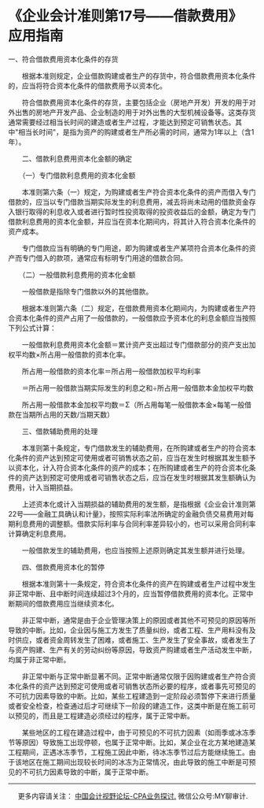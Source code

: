 ﻿《企业会计准则第17号——借款费用》应用指南
======================

一、符合借款费用资本化条件的存货

　　根据本准则规定，企业借款购建或者生产的存货中，符合借款费用资本化条件的，应当将符合资本化条件的借款费用予以资本化。

　　符合借款费用资本化条件的存货，主要包括企业（房地产开发）开发的用于对外出售的房地产开发产品、企业制造的用于对外出售的大型机械设备等。这类存货通常需要经过相当长时间的建造或者生产过程，才能达到预定可销售状态。其中"相当长时间"，是指为资产的购建或者生产所必需的时间，通常为1年以上（含1年）。

　　二、借款利息费用资本化金额的确定

　　（一）专门借款利息费用的资本化金额

　　本准则第六条（一）规定，为购建或者生产符合资本化条件的资产而借入专门借款的，应当以专门借款当期实际发生的利息费用，减去将尚未动用的借款资金存入银行取得的利息收入或者进行暂时性投资取得的投资收益后的金额，确定为专门借款利息费用的资本化金额，并应当在资本化期间内，将其计入符合资本化条件的资产成本。

　　专门借款应当有明确的专门用途，即为购建或者生产某项符合资本化条件的资产而专门借入的款项，通常应有标明专门用途的借款合同。

　　（二）一般借款利息费用的资本化金额

　　一般借款是指除专门借款以外的其他借款。

　　根据本准则第六条（二）规定，在借款费用资本化期间内，为购建或者生产符合资本化条件的资产占用了一般借款的，一般借款应予资本化的利息金额应当按照下列公式计算：

　　一般借款利息费用资本化金额＝累计资产支出超过专门借款部分的资产支出加权平均数×所占用一般借款的资本化率。

　　所占用一般借款的资本化率＝所占用一般借款加权平均利率

　　＝所占用一般借款当期实际发生的利息之和÷所占用一般借款本金加权平均数

　　所占用一般借款本金加权平均数＝Σ（所占用每笔一般借款本金×每笔一般借款在当期所占用的天数/当期天数）

　　三、借款辅助费用的处理

　　本准则第十条规定，专门借款发生的辅助费用，在所购建或者生产的符合资本化条件的资产达到预定可使用或者可销售状态之前，应当在发生时根据其发生额予以资本化，计入符合资本化条件的资产的成本；在所购建或者生产的符合资本化条件的资产达到预定可使用或者可销售状态之后，应当在发生时根据其发生额确认为费用，计入当期损益。

　　上述资本化或计入当期损益的辅助费用的发生额，是指根据《企业会计准则第22号――金融工具确认和计量》，按照实际利率法所确定的金融负债交易费用对每期利息费用的调整额。借款实际利率与合同利率差异较小的，也可以采用合同利率计算确定利息费用。

　　一般借款发生的辅助费用，也应当按照上述原则确定其发生额并进行处理。

　　四、借款费用资本化的暂停

　　根据本准则第十一条规定，符合资本化条件的资产在购建或者生产过程中发生非正常中断、且中断时间连续超过3个月的，应当暂停借款费用的资本化。正常中断期间的借款费用应当继续资本化。

　　非正常中断，通常是由于企业管理决策上的原因或者其他不可预见的原因等所导致的中断。比如，企业因与施工方发生了质量纠纷，或者工程、生产用料没有及时供应，或者资金周转发生了困难，或者施工、生产发生了安全事故，或者发生了与资产购建、生产有关的劳动纠纷等原因，导致资产购建或者生产活动发生中断，均属于非正常中断。

　　非正常中断与正常中断显著不同。正常中断通常仅限于因购建或者生产符合资本化条件的资产达到预定可使用或者可销售状态所必要的程序，或者事先可预见的不可抗力因素导致的中断。比如，某些工程建造到一定阶段必须暂停下来进行质量或者安全检查，检查通过后才可继续下一阶段的建造工作，这类中断是在施工前可以预见的，而且是工程建造必须经过的程序，属于正常中断。

　　某些地区的工程在建造过程中，由于可预见的不可抗力因素（如雨季或冰冻季节等原因）导致施工出现停顿，也属于正常中断。比如，某企业在北方某地建造某工程期间，正遇冰冻季节，工程施工因此中断，待冰冻季节过后方能继续施工。由于该地区在施工期间出现较长时间的冰冻为正常情况，由此导致的施工中断是可预见的不可抗力因素导致的中断，属于正常中断。

* * *

     更多内容请关注： [中国会计视野论坛-CPA业务探讨.](https://bbs.esnai.com/thread-5354530-1-3.html) 微信公众号:MY聊审计.
